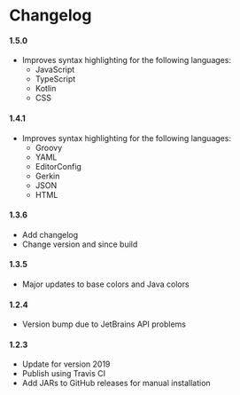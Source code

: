 # Changelog

#### 1.5.0

- Improves syntax highlighting for the following languages:
    - JavaScript
    - TypeScript
    - Kotlin
    - CSS

#### 1.4.1

- Improves syntax highlighting for the following languages:
    - Groovy
    - YAML
    - EditorConfig
    - Gerkin
    - JSON
    - HTML

#### 1.3.6

- Add changelog
- Change version and since build

#### 1.3.5

- Major updates to base colors and Java colors

#### 1.2.4

- Version bump due to JetBrains API problems

#### 1.2.3

- Update for version 2019
- Publish using Travis CI
- Add JARs to GitHub releases for manual installation
